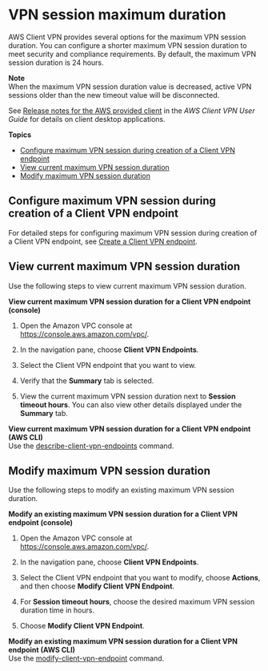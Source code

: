 # VPN session maximum duration<a name="cvpn-working-max-duration"></a>

AWS Client VPN provides several options for the maximum VPN session duration\. You can configure a shorter maximum VPN session duration to meet security and compliance requirements\. By default, the maximum VPN session duration is 24 hours\.

**Note**  
When the maximum VPN session duration value is decreased, active VPN sessions older than the new timeout value will be disconnected\.

See [Release notes for the AWS provided client](https://docs.aws.amazon.com/vpn/latest/clientvpn-user/release-notes.html) in the *AWS Client VPN User Guide* for details on client desktop applications\.

**Topics**
+ [Configure maximum VPN session during creation of a Client VPN endpoint](#configure-max-duration-endpoint-creation)
+ [View current maximum VPN session duration](#display-max-duration)
+ [Modify maximum VPN session duration](#modify-max-timeout)

## Configure maximum VPN session during creation of a Client VPN endpoint<a name="configure-max-duration-endpoint-creation"></a>

For detailed steps for configuring maximum VPN session during creation of a Client VPN endpoint, see [Create a Client VPN endpoint](cvpn-working-endpoints.md#cvpn-working-endpoint-create)\.

## View current maximum VPN session duration<a name="display-max-duration"></a>

Use the following steps to view current maximum VPN session duration\.

**View current maximum VPN session duration for a Client VPN endpoint \(console\)**

1. Open the Amazon VPC console at [https://console\.aws\.amazon\.com/vpc/](https://console.aws.amazon.com/vpc/)\.

1. In the navigation pane, choose **Client VPN Endpoints**\.

1. Select the Client VPN endpoint that you want to view\.

1. Verify that the **Summary** tab is selected\.

1. View the current maximum VPN session duration next to **Session timeout hours**\. You can also view other details displayed under the **Summary** tab\.

**View current maximum VPN session duration for a Client VPN endpoint \(AWS CLI\)**  
Use the [describe\-client\-vpn\-endpoints](https://docs.aws.amazon.com/cli/latest/reference/ec2/describe-client-vpn-endpoints.html) command\.

## Modify maximum VPN session duration<a name="modify-max-timeout"></a>

Use the following steps to modify an existing maximum VPN session duration\.

**Modify an existing maximum VPN session duration for a Client VPN endpoint \(console\)**

1. Open the Amazon VPC console at [https://console\.aws\.amazon\.com/vpc/](https://console.aws.amazon.com/vpc/)\.

1. In the navigation pane, choose **Client VPN Endpoints**\.

1. Select the Client VPN endpoint that you want to modify, choose **Actions**, and then choose **Modify Client VPN Endpoint**\.

1. For **Session timeout hours**, choose the desired maximum VPN session duration time in hours\.

1. Choose **Modify Client VPN Endpoint**\.

**Modify an existing maximum VPN session duration for a Client VPN endpoint \(AWS CLI\)**  
Use the [modify\-client\-vpn\-endpoint](https://docs.aws.amazon.com/cli/latest/reference/ec2/modify-client-vpn-endpoint.html) command\.